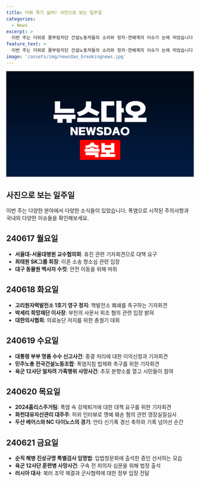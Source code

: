 ```yaml
---
title: 더워 죽기 싫어! 사진으로 보는 일주일
categories:
  - News
excerpt: >
  이번 주는 더위로 몸부림치던 건설노동자들의 소리와 정치·연예계의 이슈가 눈에 띄었습니다. 건설현장 편의시설 실태 및 폭염지침 법제화 촉구하는 민주노총, 대장동 사건과 관련한 허위 인터뷰로 명예를 훼손한 혐의를 받는 김만배씨, 그리고 육군 12사단 훈련병 사망사건과 관련된 규정 위반과 맞서 싸우는 군인등이 주목받았습니다. 반면 박세리희망재단 이사장의 부친 사문서 위조 혐의와 그에 따른 눈물이 주목을 받았습니다. 또한, 정부 부부 명품 수수 신고사건 종결 처리에 대한 이의신청 시위와 대한의사협회의 집단휴진 등 정부와 시민사회의 충돌도 눈에 띄었습니다.
feature_text: >
  이번 주는 더위로 몸부림치던 건설노동자들의 소리와 정치·연예계의 이슈가 눈에 띄었습니다. 건설현장 편의시설 실태 및 폭염지침 법제화 촉구하는 민주노총, 대장동 사건과 관련한 허위 인터뷰로 명예를 훼손한 혐의를 받는 김만배씨, 그리고 육군 12사단 훈련병 사망사건과 관련된 규정 위반과 맞서 싸우는 군인등이 주목받았습니다. 반면 박세리희망재단 이사장의 부친 사문서 위조 혐의와 그에 따른 눈물이 주목을 받았습니다. 또한, 정부 부부 명품 수수 신고사건 종결 처리에 대한 이의신청 시위와 대한의사협회의 집단휴진 등 정부와 시민사회의 충돌도 눈에 띄었습니다.
image: '/assets/img/newsdao_breakingnews.jpg'
---
```


<p><img src="/assets/img/newsdao_breakingnews.jpg" alt="implanttips 속보" /></p>

<h2 data-ke-size="size26">사진으로 보는 일주일</h2>

<p data-ke-size="size16">이번 주는 다양한 분야에서 다양한 소식들이 있었습니다. 폭염으로 시작된 주의사항과 국내외 다양한 이슈들을 확인해보세요.</p>

<h2 data-ke-size="size24">240617 월요일</h2>

<ul>
    <li><strong>서울대-서울대병원 교수협의회</strong>: 휴진 관련 기자회견으로 대책 요구</li>
    <li><strong>최태원 SK그룹 회장</strong>: 이혼 소송 항소심 관련 입장</li>
    <li><strong>대구 동물원 백사자 수컷</strong>: 안전 이동을 위해 마취</li>
</ul>

<h2 data-ke-size="size24">240618 화요일</h2>

<ul>
    <li><strong>고리원자력발전소 1호기 영구 정지</strong>: 핵발전소 폐쇄를 촉구하는 기자회견</li>
    <li><strong>박세리 희망재단 이사장</strong>: 부친의 사문서 위조 혐의 관련 입장 밝혀</li>
    <li><strong>대한의사협회</strong>: 의료농단 저지를 위한 총궐기 대회</li>
</ul>

<h2 data-ke-size="size24">240619 수요일</h2>

<ul>
    <li><strong>대통령 부부 명품 수수 신고사건</strong>: 종결 처리에 대한 이의신청과 기자회견</li>
    <li><strong>민주노총 전국건설노동조합</strong>: 폭염지침 법제화 촉구를 위한 기자회견</li>
    <li><strong>육군 12사단 얼차려 가혹행위 사망사건</strong>: 추모 분향소를 열고 시민들이 참여</li>
</ul>

<h2 data-ke-size="size24">240620 목요일</h2>

<ul>
    <li><strong>2024홈리스주거팀</strong>: 폭염 속 강제퇴거에 대한 대책 요구를 위한 기자회견</li>
    <li><strong>화천대유자산관리 대주주</strong>: 허위 인터뷰로 명예 훼손 혐의 관련 영장실질심사</li>
    <li><strong>두산 베어스와 NC 다이노스의 경기</strong>: 안타 신기록 경신 축하와 기록 넘어선 순간</li>
</ul>

<h2 data-ke-size="size24">240621 금요일</h2>

<ul>
    <li><strong>순직 해병 진상규명 특별검사 임명법</strong>: 입법청문회에 출석한 증인 선서하는 모습</li>
    <li><strong>육군 12사단 훈련병 사망사건</strong>: 구속 전 피의자 심문을 위해 법정 출석</li>
    <li><strong>러시아 대사</strong>: 북러 조약 체결과 군사협력에 대한 정부 입장 전달</li>
</ul>

<p data-ke-size="size16">&nbsp;</p>

